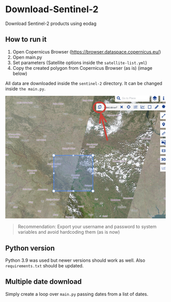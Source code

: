 # Download-Sentinel-2
Download Sentinel-2 products using eodag

## How to run it
1. Open Copernicus Browser (https://browser.dataspace.copernicus.eu/)
2. Open main.py
3. Set parameters (Satellite options inside the `satellite-list.yml`)
4. Copy the created polygon from Copernicus Browser (as is) (image below)

All data are downloaded inside the `sentinel-2` directory. It can be changed inside `the main.py`.

![alt text](https://github.com/Xritsos/Download-Sentinel-2/blob/main/images/image.png?raw=true)

> Recommendation: Export your username and password to system variables and avoid hardcoding them (as is now)

## Python version
Python 3.9 was used but newer versions should work as well. Also `requirements.txt` should be updated.

## Multiple date download
Simply create a loop over `main.py` passing dates from a list of dates.